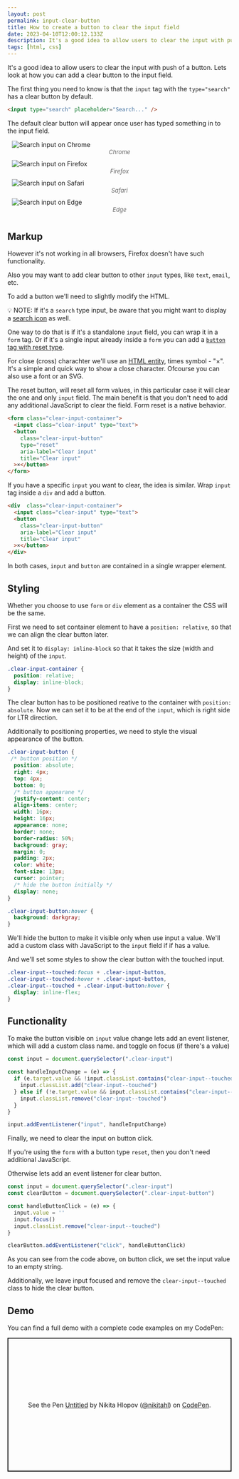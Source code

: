 ```yaml
---
layout: post
permalink: input-clear-button
title: How to create a button to clear the input field
date: 2023-04-10T12:00:12.133Z
description: It's a good idea to allow users to clear the input with push of a button. Lets look at how you can add a clear button to the input field.
tags: [html, css]
---
```


It's a good idea to allow users to clear the input with push of a button. Lets look at how you can add a clear button to the input field.

The first thing you need to know is that the `input` tag with the `type="search"` has a clear button by default.

```html
<input type="search" placeholder="Search..." />
```

The default clear button will appear once user has typed something in to the input field.

<style>
.image-grid {display: flex;justify-content: space-evenly;flex-wrap: wrap;margin: 0 0 30px;}
.image-grid figcaption {font-size: 13px; color: #666; font-style:italic; text-align:center}
.image-grid figure{margin: 0 10px 10px;flex: 1 0 47%;}
</style>

<div class="image-grid">
  <figure>
    <img class="shadow" loading="lazy" src="/images/html-elements/search-input-chrome.webp" alt="Search input on Chrome">
    <figcaption>Chrome</figcaption>
  </figure>
  <figure>
    <img class="shadow" loading="lazy" src="/images/html-elements/search-input-firefox.webp" alt="Search input on Firefox">
    <figcaption>Firefox</figcaption>
  </figure>
  <figure>
    <img class="shadow" loading="lazy" src="/images/html-elements/search-input-safari.webp" alt="Search input on Safari">
    <figcaption>Safari</figcaption>
  </figure>
  <figure>
    <img class="shadow" loading="lazy" src="/images/html-elements/search-input-edge.webp" alt="Search input on Edge">
    <figcaption>Edge</figcaption>
  </figure>
</div>

## Markup

However it's not working in all browsers, Firefox doesn't have such functionality.

Also you may want to add clear button to other `input` types, like `text`, `email`, etc.

To add a button we'll need to slightly modify the HTML.

<p class="note">
💡 NOTE: If it's a <code>search</code> type input, be aware that you might want to display a <a href="/search-icon-inside-input">search icon</a> as well.
</p>

One way to do that is if it's a standalone `input` field, you can wrap it in a `form` tag. Or if it's a single input already inside a `form` you can add a [`button` tag with reset type](/html-button-types).

For close (cross) charachter we'll use an [HTML entity](/special-characters-and-symbols-with-html-entities), times symbol - "×". It's a simple and quick way to show a close character. Ofcourse you can also use a font or an SVG.

The reset button, will reset all form values, in this particular case it will clear the one and only `input` field. The main benefit is that you don't need to add any additional JavaScript to clear the field. Form reset is a native behavior.

```html
<form class="clear-input-container">
  <input class="clear-input" type="text">
  <button
    class="clear-input-button"
    type="reset"
    aria-label="Clear input"
    title="Clear input"
  >×</button>
</form>
```

If you have a specific `input` you want to clear, the idea is similar. Wrap `input` tag inside a `div` and add a button.

```html
<div  class="clear-input-container">
  <input class="clear-input" type="text">
  <button
    class="clear-input-button"
    aria-label="Clear input"
    title="Clear input"
  >×</button>
</div>
```

In both cases, `input` and `button` are contained in a single wrapper element.

## Styling

Whether you choose to use `form` or `div` element as a container the CSS will be the same.

First we need to set container element to have a `position: relative`, so that we can align the clear button later.

And set it to `display: inline-block` so that it takes the size (width and height) of the `input`.

```css
.clear-input-container {
  position: relative;
  display: inline-block;
}
```

The clear button has to be positioned reative to the container with `position: absolute`. Now we can set it to be at the end of the `input`, which is right side for LTR direction.

Additionally to positioning properties, we need to style the visual appearance of the button.

```css
.clear-input-button {
 /* button position */
  position: absolute;
  right: 4px;
  top: 4px;
  bottom: 0;
  /* button appearane */
  justify-content: center;
  align-items: center;
  width: 16px;
  height: 16px;
  appearance: none;
  border: none;
  border-radius: 50%;
  background: gray;
  margin: 0;
  padding: 2px;
  color: white;
  font-size: 13px;
  cursor: pointer;
  /* hide the button initially */
  display: none;
}

.clear-input-button:hover {
  background: darkgray;
}
```

We'll hide the button to make it visible only when use input a value. We'll add a custom class with JavaScript to the `input` field if if has a value.

And we'll set some styles to show the clear button with the touched input.

```css
.clear-input--touched:focus + .clear-input-button,
.clear-input--touched:hover + .clear-input-button,
.clear-input--touched + .clear-input-button:hover {
  display: inline-flex;
}
```

## Functionality

To make the button visible on `input` value change lets add an event listener, which will add a custom class name. and toggle on focus (if there's a value)

```javascript
const input = document.querySelector(".clear-input")

const handleInputChange = (e) => {
  if (e.target.value && !input.classList.contains("clear-input--touched")) {
    input.classList.add("clear-input--touched")
  } else if (!e.target.value && input.classList.contains("clear-input--touched")) {
    input.classList.remove("clear-input--touched")
  }
}

input.addEventListener("input", handleInputChange)
```

Finally, we need to clear the input on button click.

If you're using the `form` with a button type `reset`, then you don't need additional JavaScript.

Otherwise lets add an event listener for clear button.

```javascript
const input = document.querySelector(".clear-input")
const clearButton = document.querySelector(".clear-input-button")

const handleButtonClick = (e) => {
  input.value = ''
  input.focus()
  input.classList.remove("clear-input--touched")
}

clearButton.addEventListener("click", handleButtonClick)
```

As you can see from the code above, on button click, we set the input value to an empty string.

Additionally, we leave input focused and remove the `clear-input--touched` class to hide the clear button.

## Demo

You can find a full demo with a complete code examples on my CodePen:

<p class="codepen" data-height="300" data-default-tab="html,result" data-slug-hash="yLRyPLY" data-user="nikitahl" style="height: 300px; box-sizing: border-box; display: flex; align-items: center; justify-content: center; border: 2px solid; margin: 1em 0; padding: 1em;">
  <span>See the Pen <a href="https://codepen.io/nikitahl/pen/yLRyPLY">
  Untitled</a> by Nikita Hlopov (<a href="https://codepen.io/nikitahl">@nikitahl</a>)
  on <a href="https://codepen.io">CodePen</a>.</span>
</p>
<script async src="https://cpwebassets.codepen.io/assets/embed/ei.js"></script>
